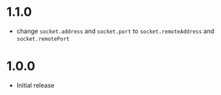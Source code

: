 # 1.1.0

* change `socket.address` and `socket.port` to `socket.remoteAddress` and `socket.remotePort`

# 1.0.0

* Initial release